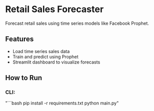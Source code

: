# Retail Sales Forecaster

Forecast retail sales using time series models like Facebook Prophet.

## Features
- Load time series sales data
- Train and predict using Prophet
- Streamlit dashboard to visualize forecasts

## How to Run

### CLI:
"```bash
pip install -r requirements.txt
python main.py"
